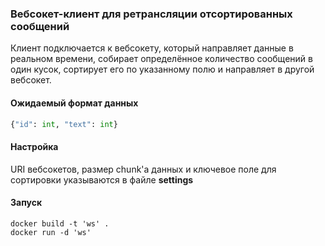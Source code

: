 ### Вебсокет-клиент для ретрансляции отсортированных сообщений

Клиент подключается к вебсокету, который направляет данные в реальном времени, собирает 
определённое количество сообщений в один кусок, сортирует его по указанному полю и направляет
в другой вебсокет.

#### Ожидаемый формат данных
```python
{"id": int, "text": int}
```

#### Настройка
URI вебсокетов, размер chunk'а данных и ключевое поле для сортировки указываются в файле **settings**

#### Запуск
```commandline
docker build -t 'ws' . 
docker run -d 'ws'
```
